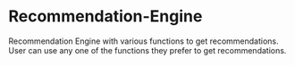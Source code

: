 # Recommendation-Engine
Recommendation Engine with various functions to get recommendations. User can use any one of the functions they prefer to get recommendations. 
